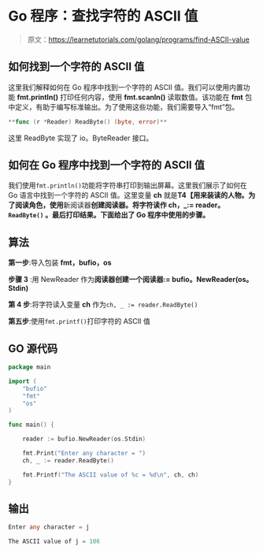 # Go 程序：查找字符的 ASCII 值

> 原文：<https://learnetutorials.com/golang/programs/find-ASCII-value>

## 如何找到一个字符的 ASCII 值

这里我们解释如何在 Go 程序中找到一个字符的 ASCII 值。我们可以使用内置功能 **fmt.println()** 打印任何内容，使用 **fmt.scanln()** 读取数值。该功能在 **fmt** 包中定义，有助于编写标准输出。为了使用这些功能，我们需要导入“fmt”包。

```go
**func (r *Reader) ReadByte() (byte, error)** 

```

这里 ReadByte 实现了 io。ByteReader 接口。

## 如何在 Go 程序中找到一个字符的 ASCII 值

我们使用`fmt.println()`功能将字符串打印到输出屏幕。这里我们展示了如何在 Go 语言中找到一个字符的 ASCII 值。这里变量 **ch** 就是**T4【用来装读的人物。为了阅读角色，使用**新阅读器**创建阅读器。将字符读作 **ch，_:= reader。`ReadByte()`** 。最后打印结果。下面给出了 Go 程序中使用的步骤。**

## 算法

**第一步**:导入包装 **fmt，bufio，os**

**步骤 3** :用 NewReader 作为**阅读器创建一个阅读器:= bufio。NewReader(os。Stdin)**

**第 4 步**:将字符读入变量 **ch** 作为`ch, _ := reader.ReadByte()`

**第五步**:使用`fmt.printf()`打印字符的 ASCII 值

## GO 源代码

```go
package main

import (
    "bufio"
    "fmt"
    "os"
)

func main() {

    reader := bufio.NewReader(os.Stdin)

    fmt.Print("Enter any character = ")
    ch, _ := reader.ReadByte()

    fmt.Printf("The ASCII value of %c = %d\n", ch, ch)
}

```

## 输出

```go
Enter any character = j

The ASCII value of j = 106 
```